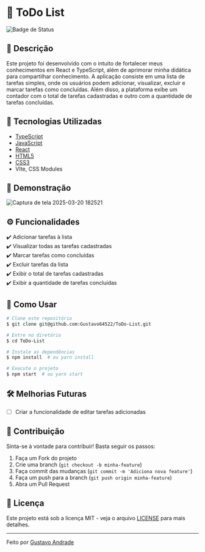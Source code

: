 # 📌 ToDo List
![Badge de Status](https://img.shields.io/badge/Status-Concluído-brightgreen)


## 📖 Descrição
Este projeto foi desenvolvido com o intuito de fortalecer meus conhecimentos em React e TypeScript, além de aprimorar minha didática para compartilhar conhecimento. A aplicação consiste em uma lista de tarefas simples, onde os usuários podem adicionar, visualizar, excluir e marcar tarefas como concluídas. Além disso, a plataforma exibe um contador com o total de tarefas cadastradas e outro com a quantidade de tarefas concluídas.

## 🚀 Tecnologias Utilizadas

- [TypeScript](https://www.typescriptlang.org/)
- [JavaScript](https://developer.mozilla.org/pt-BR/docs/Web/JavaScript)
- [React](https://react.dev/)
- [HTML5](https://developer.mozilla.org/pt-BR/docs/Web/HTML)
- [CSS3](https://developer.mozilla.org/pt-BR/docs/Web/CSS)
- VIte, CSS Modules

## 📸 Demonstração
![Captura de tela 2025-03-20 182521](https://github.com/user-attachments/assets/16587fbd-7777-411d-97ea-cbbbd7862701)

## ⚙️ Funcionalidades

✔️ Adicionar tarefas à lista  
✔️ Visualizar todas as tarefas cadastradas  
✔️ Marcar tarefas como concluídas  
✔️ Excluir tarefas da lista  
✔️ Exibir o total de tarefas cadastradas  
✔️ Exibir a quantidade de tarefas concluídas  

## 🎯 Como Usar

```bash
# Clone este repositório
$ git clone git@github.com:Gustavo64522/ToDo-List.git

# Entre no diretório
$ cd ToDo-List

# Instale as dependências
$ npm install  # ou yarn install

# Execute o projeto
$ npm start  # ou yarn start
```

## 🛠 Melhorias Futuras

- [ ] Criar a funcionalidade de editar tarefas adicionadas

## 📌 Contribuição

Sinta-se à vontade para contribuir! Basta seguir os passos:
1. Faça um Fork do projeto
2. Crie uma branch (`git checkout -b minha-feature`)
3. Faça commit das mudanças (`git commit -m 'Adiciona nova feature'`)
4. Faça um push para a branch (`git push origin minha-feature`)
5. Abra um Pull Request

## 📄 Licença

Este projeto está sob a licença MIT - veja o arquivo [LICENSE](LICENSE) para mais detalhes.

---

Feito  por [Gustavo Andrade](https://github.com/gustavo64522)
